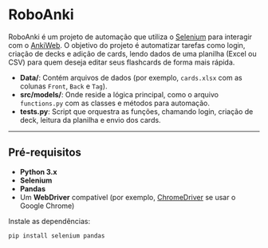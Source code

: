 # RoboAnki

RoboAnki é um projeto de automação que utiliza o [Selenium](https://www.selenium.dev/) para interagir com o [AnkiWeb](https://ankiweb.net/). O objetivo do projeto é automatizar tarefas como login, criação de decks e adição de cards, lendo dados de uma planilha (Excel ou CSV) para quem deseja editar seus flashcards de forma mais rápida.


- **Data/**: Contém arquivos de dados (por exemplo, `cards.xlsx` com as colunas `Front`, `Back` e `Tag`).  
- **src/models/**: Onde reside a lógica principal, como o arquivo `functions.py` com as classes e métodos para automação.  
- **tests.py**: Script que orquestra as funções, chamando login, criação de deck, leitura da planilha e envio dos cards.

---

## Pré-requisitos

- **Python 3.x**  
- **Selenium**  
- **Pandas**  
- Um **WebDriver** compatível (por exemplo, [ChromeDriver](https://chromedriver.chromium.org/) se usar o Google Chrome)

Instale as dependências:
```bash
pip install selenium pandas
